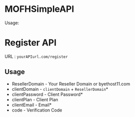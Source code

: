 # MOFHSimpleAPI
Usage: 
# Register API
URL : `yourAPIurl.com/register`
## Usage
- ResellerDomain - Your Reseller Domain or byethost11.com
- clientDomain - `clientDomain` + `ResellerDomain`*
- clientPassword - Client Password*
- clientPlan - Client Plan
- clientEmail - Email*
- code - Verification Code